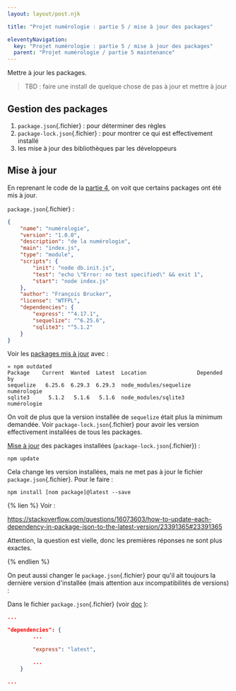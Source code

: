 ```yaml
---
layout: layout/post.njk

title: "Projet numérologie : partie 5 / mise à jour des packages"

eleventyNavigation:
  key: "Projet numérologie : partie 5 / mise à jour des packages"
  parent: "Projet numérologie / partie 5 maintenance"
---
```


<!-- début résumé -->

Mettre à jour les packages.

<!-- fin résumé -->

> TBD : faire une install de quelque chose de pas à jour et mettre à jour

## Gestion des packages

1. `package.json`{.fichier} : pour déterminer des règles
2. `package-lock.json`{.fichier} : pour montrer ce qui est effectivement installé
3. les mise à jour des bibliothèques par les développeurs

## Mise à jour

En reprenant le code de la [partie 4](../../partie-4-jardinage/4-structures), on voit que certains packages ont été mis à jour.

`package.json`{.fichier} :

```json
{
    "name": "numérologie",
    "version": "1.0.0",
    "description": "de la numérologie",
    "main": "index.js",
    "type": "module",
    "scripts": {
        "init": "node db.init.js",
        "test": "echo \"Error: no test specified\" && exit 1",
        "start": "node index.js"
    },
    "author": "François Brucker",
    "license": "WTFPL",
    "dependencies": {
        "express": "^4.17.1",
        "sequelize": "^6.25.6",
        "sqlite3": "^5.1.2"
    }
}

```

Voir les [packages mis à jour](https://docs.npmjs.com/cli/v8/commands/npm-outdated) avec :

```
» npm outdated                     
Package    Current  Wanted  Latest  Location                Depended by
sequelize   6.25.6  6.29.3  6.29.3  node_modules/sequelize  numérologie
sqlite3      5.1.2   5.1.6   5.1.6  node_modules/sqlite3    numérologie
```

On voit de plus que la version installée de `sequelize` était plus la minimum demandée. Voir `package-lock.json`{.fichier} pour avoir les version effectivement installées de tous les packages.

[Mise à jour](https://docs.npmjs.com/cli/v8/commands/npm-update) des packages installées (`package-lock.json`{.fichier}) :

```
npm update
```

Cela change les version installées, mais ne met pas à jour le fichier `package.json`{.fichier}. Pour le faire :

```
npm install [nom package]@latest --save
```

{% lien %}
Voir :

<https://stackoverflow.com/questions/16073603/how-to-update-each-dependency-in-package-json-to-the-latest-version/23391365#23391365>

Attention, la question est vielle, donc les premières réponses ne sont plus exactes.

{% endlien %}

On peut aussi changer le `package.json`{.fichier} pour qu'il ait toujours la dernière version d'installée (mais attention aux incompatibilités de versions) :

Dans le fichier `package.json`{.fichier} (voir [doc](https://docs.npmjs.com/cli/v8/configuring-npm/package-json) ):

```json
... 

"dependencies": {
        ...

        "express": "latest",

        ...
    }

...
```
